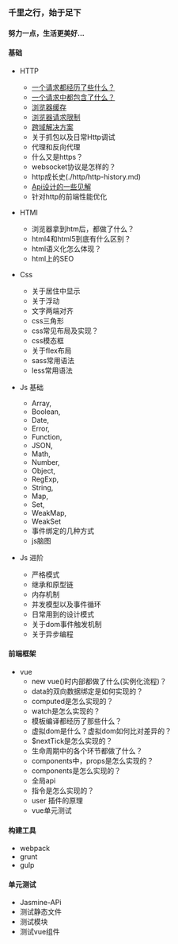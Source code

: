 ### 千里之行，始于足下
#### 努力一点，生活更美好...

#### 基础
* HTTP
    * [一个请求都经历了些什么？](./http/request-life.md)
    * [一个请求中都包含了什么？](./http/request-content.md)
    * [浏览器缓存](./http/browser-cache.md)
    * [浏览器请求限制](./http/request-limit.md)
    * [跨域解决方案](./http/cross-domain/index.md)
    * 关于抓包以及日常Http调试
    * 代理和反向代理
    * 什么又是https？
    * websocket协议是怎样的？
    * http成长史(./http/http-history.md)
    * [Api设计的一些见解](./http/api-architecture.md)
    * 针对http的前端性能优化

* HTMl
    * 浏览器拿到htm后，都做了什么？
    * html4和html5到底有什么区别？
    * html语义化怎么体现？
    * html上的SEO

* Css
    * 关于居住中显示
    * 关于浮动
    * 文字两端对齐
    * css三角形
    * css常见布局及实现？
    * css模态框
    * 关于flex布局
    * sass常用语法
    * less常用语法

* Js 基础
    * Array, 
    * Boolean, 
    * Date, 
    * Error, 
    * Function, 
    * JSON, 
    * Math, 
    * Number, 
    * Object, 
    * RegExp, 
    * String, 
    * Map, 
    * Set, 
    * WeakMap,
    * WeakSet
    * 事件绑定的几种方式
    * js脑图

* Js 进阶
    * 严格模式
    * 继承和原型链
    * 内存机制
    * 并发模型以及事件循环
    * 日常用到的设计模式
    * 关于dom事件触发机制
    * 关于异步编程
    
#### 前端框架
* vue
    * new vue()时内部都做了什么(实例化流程)？
    * data的双向数据绑定是如何实现的？
    * computed是怎么实现的？
    * watch是怎么实现的？
    * 模板编译都经历了那些什么？
    * 虚拟dom是什么？虚拟dom如何比对差异的？
    * $nextTick是怎么实现的？
    * 生命周期中的各个环节都做了什么？
    * components中，props是怎么实现的？
    * components是怎么实现的？
    * 全局api
    * 指令是怎么实现的？
    * user 插件的原理
    * vue单元测试

#### 构建工具
* webpack
* grunt
* gulp

#### 单元测试
* Jasmine-APi
* 测试静态文件
* 测试模块
* 测试vue组件